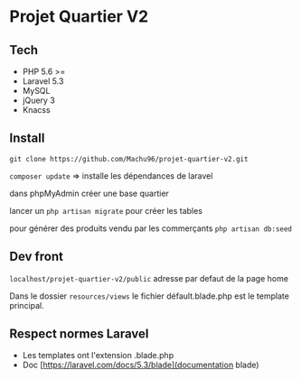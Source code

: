# Projet Quartier V2

## Tech

- PHP 5.6 >=  
- Laravel 5.3
- MySQL
- jQuery 3
- Knacss


## Install

`git clone https://github.com/Machu96/projet-quartier-v2.git`

`composer update` => installe les dépendances de laravel

dans phpMyAdmin créer une base quartier

lancer un `php artisan migrate` pour créer les tables

pour générer des produits vendu par les commerçants `php artisan db:seed` 


## Dev front

`localhost/projet-quartier-v2/public` adresse par defaut de la page home 

Dans le dossier `resources/views` le fichier défault.blade.php est le template principal.


## Respect normes Laravel

- Les templates ont l'extension .blade.php
- Doc [https://laravel.com/docs/5.3/blade](documentation blade)
